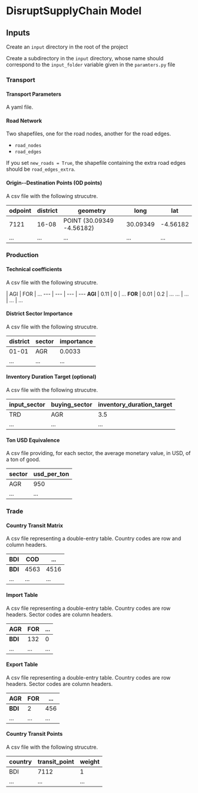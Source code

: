# DisruptSupplyChain Model

## Inputs

Create an `input` directory in the root of the project

Create a subdirectory in the `input` directory, whose name should correspond to the `input_folder` variable given in the `paramters.py` file

### Transport

#### Transport Parameters

A yaml file.


#### Road Network

Two shapefiles, one for the road nodes, another for the road edges.
- `road_nodes`
- `road_edges`

If you set `new_roads = True`, the shapefile containing the extra road edges should be `road_edges_extra`.


#### Origin--Destination Points (OD points)

A csv file with the following strucutre.

odpoint | district | geometry | long | lat
--- | --- | --- | --- | --- 
7121 | 16-08 | POINT (30.09349 -4.56182) | 30.09349 | -4.56182
... | ... | ... | ... | ... 


### Production

#### Technical coefficients

A csv file with the following strucutre.

 | AGI | FOR | ...
--- | --- | --- | ---
**AGI** | 0.11 | 0 | ... 
**FOR** | 0.01 | 0.2 | ... 
... | ... | ... | ... 


#### District Sector Importance

A csv file with the following strucutre.

district | sector | importance
--- | --- | --- 
01-01 | AGR | 0.0033
... | ... | ...


#### Inventory Duration Target (optional)

A csv file with the following strucutre.

input_sector | buying_sector | inventory_duration_target
--- | --- | --- 
TRD | AGR | 3.5
... | ... | ...


#### Ton USD Equivalence

A csv file providing, for each sector, the average monetary value, in USD, of a ton of good.

sector | usd_per_ton
--- | --- 
AGR | 950  
... | ... 



### Trade

#### Country Transit Matrix

A csv file representing a double-entry table. Country codes are row and column headers.

 | BDI | COD | ...
--- | --- | --- 
**BDI** | 4563 | 4516
... | ... | ...


#### Import Table

A csv file representing a double-entry table. Country codes are row headers. Sector codes are column headers.

 | AGR | FOR | ...
--- | --- | --- 
**BDI** | 132 | 0
... | ... | ...


#### Export Table

A csv file representing a double-entry table. Country codes are row headers. Sector codes are column headers.

 | AGR | FOR | ...
--- | --- | --- 
**BDI** | 2 | 456
... | ... | ...


#### Country Transit Points

A csv file with the following strucutre.

country | transit_point | weight
--- | --- | --- 
BDI | 7112 | 1
... | ... | ...